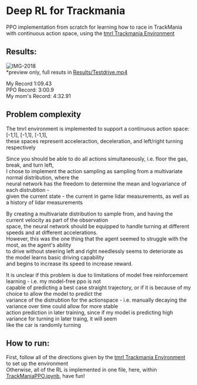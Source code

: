 # Deep RL for Trackmania

PPO implementation from scratch for learning how to race in TrackMania with continuous action space, using the [tmrl Trackmania Environment](https://github.com/trackmania-rl/tmrl)

## Results:
![IMG-2018](https://github.com/Xander-Hinrichsen/Simple-Autonomous-Driving-PPO-TrackMania/assets/115660089/e3747bfc-9034-4b4c-9038-2143d7b564ff) \
*preview only, full resuts in [Results/Testdrive.mp4](Results/Testdrive.mp4)

My Record 1:09.43 \
PPO Record: 3:00.9 \
My mom's Record: 4:32.91

## Problem complexity
The tmrl environment is implemented to support a continuous action space: [-1,1], [-1,1], [-1,1],  \
these spaces represent acceleraction, deceleration, and left/right turning respectively 

Since you should be able to do all actions simultaneously, i.e. floor the gas, break, and turn left, \
I chose to implement the action sampling as sampling from a multivariate normal distribution, where the \
neural network has the freedom to determine the mean and logvariance of each distrubtion - \
given the current state - the current in game lidar measurements, as well as a history of lidar measurements

By creating a multivariate distribution to sample from, and having the current velocity as part of the observation \
space, the neural network should be equipped to handle turning at different speeds and at different accelerations. \
However, this was the one thing that the agent seemed to struggle with the most, as the agent's ability \
to drive without steering left and right needlessly seems to deteriorate as the model learns basic driving capability \
and begins to increase its speed to increase reward.

It is unclear if this problem is due to limitations of model free reinforcement learning - i.e. my model-free ppo is not \
capable of predicting a best case straight trajectory, or if it is because of my choice to allow the model to predict the \
variance of the distrubtion for the actionspace - i.e. manually decaying the variance over time could allow for more stable \
action prediction in later training, since if my model is predicting high variance for turning in later traing, it will seem \
like the car is randomly turning

## How to run:
First, follow all of the directions given by the [tmrl Trackmania Environment](https://github.com/trackmania-rl/tmrl) to set up the environment \
Otherwise, all of the RL is implemented in one file, here, within [TrackManiaPPO.ipynb](TrackManiaPPO.ipynb), have fun!
